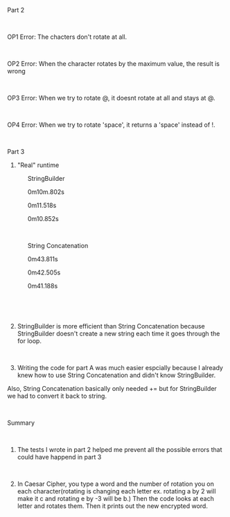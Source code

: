 
Part 2

 

OP1
Error: The chacters don't rotate at all.

 

OP2 
Error: When the character rotates by the maximum value, the
result is wrong

 

OP3
Error: When we try to rotate @, it doesnt rotate at all and
stays at @.

 

OP4
Error: When we try to rotate 'space', it returns a 'space'
instead of !.

 

Part 3

1. "Real" runtime 

            StringBuilder

            0m10m.802s

            0m11.518s

            0m10.852s

 

            String Concatenation

            0m43.811s

            0m42.505s

            0m41.188s

 

 

2. StringBuilder is more efficient than String Concatenation
because StringBuilder doesn't create a new string each time it goes through the for loop.

 

3. Writing the code for part A was much easier espcially because I already knew how to use
String Concatenation and didn't know StringBuilder. 

Also, String Concatenation basically only needed += but for StringBuilder we
had to convert it back to string.

 

Summary

 

1. The tests I wrote in part 2 helped me prevent all the
possible errors that could have happend in part 3

 

2. In Caesar Cipher, you type a word and the number of
rotation you on each character(rotating is changing each letter ex. rotating a by 2 will
make it c and rotating e by -3 will be b.) Then the code looks at each letter and rotates
them. Then it prints out the new encrypted word.

 

 

   

 

 
